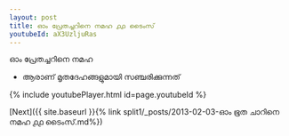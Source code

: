 ```yaml
---
layout: post
title: ഓം പ്രേതച്ചറിനെ നമഹ ൧൧ ടൈംസ്
youtubeId: aX3UzljuRas
---
```

 
 
 ഓം പ്രേതച്ചറിനെ നമഹ 
 
 -  ആരാണ് മൃതദേഹങ്ങളുമായി സഞ്ചരിക്കുന്നത് 
 
  
 
  
 
 
 
 
 
 


{% include youtubePlayer.html id=page.youtubeId %}
 
[Next]({{ site.baseurl }}{% link  split1/_posts/2013-02-03-ഓം ഭൂത ചാറിനെ നമഹ ൧൧ ടൈംസ്.md%})
 
